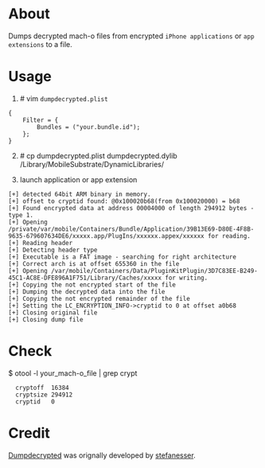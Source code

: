 # About

Dumps decrypted mach-o files from encrypted `iPhone applications` or `app extensions` to a file.    


# Usage
1) \# vim `dumpdecrypted.plist`   

```
{
	Filter = {
		Bundles = ("your.bundle.id");
	};
}
```

2) \# cp dumpdecrypted.plist  dumpdecrypted.dylib /Library/MobileSubstrate/DynamicLibraries/  

3) launch application or app extension

```
[+] detected 64bit ARM binary in memory.
[+] offset to cryptid found: @0x100020b68(from 0x100020000) = b68
[+] Found encrypted data at address 00004000 of length 294912 bytes - type 1.
[+] Opening /private/var/mobile/Containers/Bundle/Application/39B13E69-D80E-4F8B-9635-679607634DE6/xxxxx.app/PlugIns/xxxxxx.appex/xxxxxx for reading.
[+] Reading header
[+] Detecting header type
[+] Executable is a FAT image - searching for right architecture
[+] Correct arch is at offset 655360 in the file
[+] Opening /var/mobile/Containers/Data/PluginKitPlugin/3D7C83EE-B249-45C1-AC8E-DFE896A1F751/Library/Caches/xxxxx for writing.
[+] Copying the not encrypted start of the file
[+] Dumping the decrypted data into the file
[+] Copying the not encrypted remainder of the file
[+] Setting the LC_ENCRYPTION_INFO->cryptid to 0 at offset a0b68
[+] Closing original file
[+] Closing dump file
```

# Check
$ otool -l your_mach-o_file | grep crypt  

```
  cryptoff  16384
  cryptsize 294912
  cryptid   0
```

# Credit

[Dumpdecrypted](https://github.com/stefanesser/dumpdecrypted) was orignally developed by [stefanesser](https://github.com/stefanesser). 
